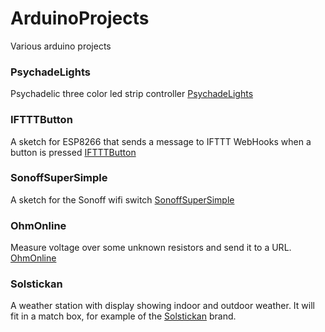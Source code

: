 # ArduinoProjects

Various arduino projects

### PsychadeLights
Psychadelic three color led strip controller [PsychadeLights](PsychadeLights)

### IFTTTButton

A sketch for ESP8266 that sends a message to IFTTT WebHooks when a button is pressed [IFTTTButton](IFTTTButton)

### SonoffSuperSimple

A sketch for the Sonoff wifi switch [SonoffSuperSimple](SonoffSuperSimple)

### OhmOnline

Measure voltage over some unknown resistors and send it to a URL. [OhmOnline](OhmOnline)

### Solstickan

A weather station with display showing indoor and outdoor weather.
It will fit in a match box, for example of the [Solstickan](Solstickan) brand.
